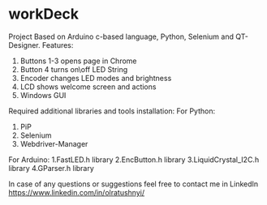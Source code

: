 # workDeck
Project Based on Arduino c-based language, Python, Selenium and QT-Designer.
Features:
1. Buttons 1-3 opens page in Chrome
2. Button 4 turns on\off LED String
3. Encoder changes LED modes and brightness
4. LCD shows welcome screen and actions
5. Windows GUI

Required additional libraries and tools installation:
For Python:
1. PiP
2. Selenium
3. Webdriver-Manager

For Arduino:
1.FastLED.h library
2.EncButton.h library
3.LiquidCrystal_I2C.h library
4.GParser.h library

In case of any questions or suggestions feel free to contact me in LinkedIn https://www.linkedin.com/in/olratushnyi/